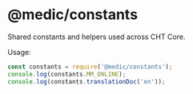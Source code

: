 # @medic/constants

Shared constants and helpers used across CHT Core.

Usage:
```js
const constants = require('@medic/constants');
console.log(constants.MM_ONLINE);
console.log(constants.translationDoc('en'));
